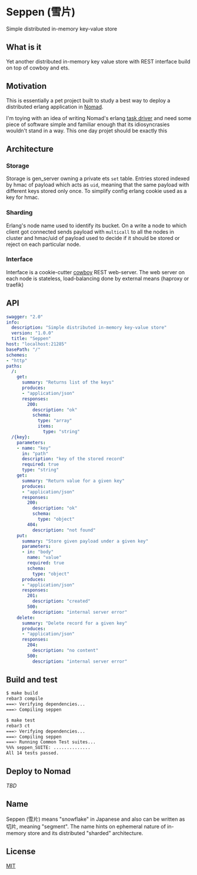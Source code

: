# Seppen (雪片)
Simple distributed in-memory key-value store

## What is it

Yet another distributed in-memory key value store with REST interface build on top of cowboy and ets.

## Motivation

This is essentially a pet project built to study a best way to deploy a distributed erlang application in [Nomad](https://www.hashicorp.com/products/nomad).

I'm toying with an idea of writing Nomad's erlang [task driver](https://www.nomadproject.io/docs/drivers/) and need some piece of software simple and familiar enough that its idiosyncrasies wouldn't stand in a way. This one day projet should be exactly this

## Architecture

### Storage

Storage is gen_server owning a private ets `set` table. Entries stored indexed by hmac of payload which acts as `uid`, meaning that the same payload with different keys stored only once. To simplify config erlang cookie used as a key for hmac.

### Sharding

Erlang's node name used to identify its bucket. On a write a node to which client got connected sends payload with `multicall` to all the nodes in cluster and hmac/uid of payload used to decide if it should be stored or reject on each particular node.

### Interface

Interface is a cookie-cutter [cowboy](https://github.com/ninenines/cowboy) REST web-server. The web server on each node is stateless, load-balancing done by external means (haproxy or traefik)

## API

```yaml
swagger: "2.0"
info:
  description: "Simple distributed in-memory key-value store"
  version: "1.0.0"
  title: "Seppen"
host: "localhost:21285"
basePath: "/"
schemes:
- "http"
paths:
  /:
    get:
      summary: "Returns list of the keys"
      produces:
      - "application/json"
      responses:
        200:
          description: "ok"
          schema:
            type: "array"
            items:
              type: "string"
  /{key}:
    parameters:
    - name: "key"
      in: "path"
      description: "key of the stored record"
      required: true
      type: "string"
    get:
      summary: "Return value for a given key"
      produces:
      - "application/json"
      responses:
        200:
          description: "ok"
          schema:
            type: "object"
        404:
          description: "not found"
    put:
      summary: "Store given payload under a given key"
      parameters:
      - in: "body"
        name: "value"
        required: true
        schema:
          type: "object"
      produces:
      - "application/json"
      responses:
        201:
          description: "created"
        500:
          description: "internal server error"
    delete:
      summary: "Delete record for a given key"
      produces:
      - "application/json"
      responses:
        204:
          description: "no content"
        500:
          description: "internal server error"
```

## Build and test

```bash
$ make build
rebar3 compile
===> Verifying dependencies...
===> Compiling seppen

```

```bash
$ make test
rebar3 ct
===> Verifying dependencies...
===> Compiling seppen
===> Running Common Test suites...
%%% seppen_SUITE: ..............
All 14 tests passed.
```

## Deploy to Nomad

_TBD_

## Name

Seppen (雪片) means "snowflake" in Japanese and also can be written as 切片, meaning "segment". The name hints on ephemeral nature of in-memory store and its distributed "sharded" architecture.

## License

[MIT](https://github.com/eiri/seppen/blob/master/LICENSE)
